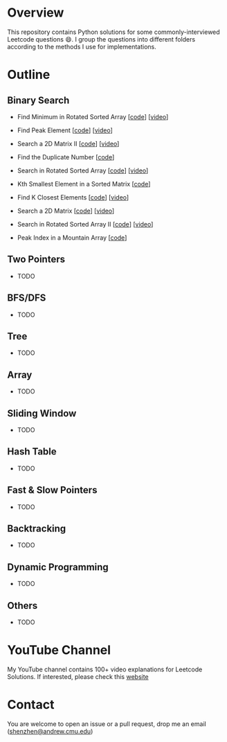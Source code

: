 # Overview
This repository contains Python solutions for some commonly-interviewed Leetcode questions :smile:. I group the questions into different folders according to the methods I use for implementations. 

# Outline

## Binary Search
  * Find Minimum in Rotated Sorted Array [[code](https://github.com/ShenZheng2000/Leetcode-Python/blob/main/Binary_Search/153.%20Find%20Minimum%20in%20Rotated%20Sorted%20Array.py)] [[video](https://www.youtube.com/watch?v=nasyOup7luI&list=PLEFWvJbGWm_-Yp-mbmuisf9uYF0CpD8oD&index=2)]
  
  * Find Peak Element [[code](https://github.com/ShenZheng2000/Leetcode-Python/blob/main/Binary_Search/162.%20Find%20Peak%20Element.py)] [[video](https://www.youtube.com/watch?v=ZevIhUlD0FE)]
  
  * Search a 2D Matrix II [[code](https://github.com/ShenZheng2000/Leetcode-Python/blob/main/Binary_Search/240.%20Search%20a%202D%20Matrix%20II.py)] [[video](https://www.youtube.com/watch?v=JeAJWeV71fI)]
  
  * Find the Duplicate Number [[code](https://github.com/ShenZheng2000/Leetcode-Python/blob/main/Binary_Search/287.%20Find%20the%20Duplicate%20Number.py)] 
  
  * Search in Rotated Sorted Array [[code](https://github.com/ShenZheng2000/Leetcode-Python/blob/main/Binary_Search/33.%20Search%20in%20Rotated%20Sorted%20Array.py)] [[video](https://www.youtube.com/watch?v=WIXxGM3T7MQ)]
  
  * Kth Smallest Element in a Sorted Matrix [[code](https://github.com/ShenZheng2000/Leetcode-Python/blob/main/Binary_Search/378.%20Kth%20Smallest%20Element%20in%20a%20Sorted%20Matrix.py)] 
  
  * Find K Closest Elements [[code](https://github.com/ShenZheng2000/Leetcode-Python/blob/main/Binary_Search/658.%20Find%20K%20Closest%20Elements.py)] [[video](https://www.youtube.com/watch?v=D2obbC38IvU)]
  
  * Search a 2D Matrix [[code](https://github.com/ShenZheng2000/Leetcode-Python/blob/main/Binary_Search/74.%20Search%20a%202D%20Matrix.py)] [[video](https://www.youtube.com/watch?v=IDRKH-lUXGg)]
  
  * Search in Rotated Sorted Array II [[code](https://github.com/ShenZheng2000/Leetcode-Python/blob/main/Binary_Search/81.%20Search%20in%20Rotated%20Sorted%20Array%20II.py)] [[video](https://www.youtube.com/watch?v=6Lz1FTmLGEM)]
  
  * Peak Index in a Mountain Array [[code](https://github.com/ShenZheng2000/Leetcode-Python/blob/main/Binary_Search/852.%20Peak%20Index%20in%20a%20Mountain%20Array.py)] 
  
## Two Pointers
  * TODO
## BFS/DFS
  * TODO
## Tree
  * TODO
## Array
  * TODO
## Sliding Window
  * TODO
## Hash Table
  * TODO
## Fast & Slow Pointers
  * TODO
## Backtracking
  * TODO
## Dynamic Programming
  * TODO
## Others
  * TODO

# YouTube Channel
My YouTube channel contains 100+ video explanations for Leetcode Solutions. If interested, please check this [website](https://www.youtube.com/channel/UCwsy6n3UFfK2EavTfK1bI5w)

# Contact
You are welcome to open an issue or a pull request, drop me an email (shenzhen@andrew.cmu.edu)
